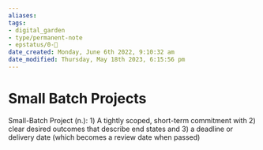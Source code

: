 ```yaml
---
aliases: 
tags: 
- digital_garden
- type/permanent-note
- epstatus/0-🌰
date_created: Monday, June 6th 2022, 9:10:32 am
date_modified: Thursday, May 18th 2023, 6:15:56 pm
---
```

# Small Batch Projects
Small-Batch Project (n.): 1) A tightly scoped, short-term commitment with 2) clear desired outcomes that describe end states and 3) a deadline or delivery date (which becomes a review date when passed)